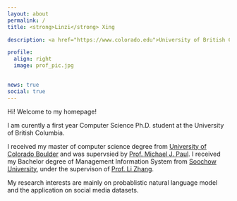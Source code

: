 ```yaml
---
layout: about
permalink: /
title: <strong>Linzi</strong> Xing

description: <a href="https://www.colorado.edu">University of British Columbia</a>

profile:
  align: right
  image: prof_pic.jpg
  

news: true
social: true
---
```


Hi! Welcome to my homepage!

I am curently a first year Computer Science Ph.D. student at the University of British Columbia.

I received my master of computer science degree from [University of Colorado Boulder](https://www.colorado.edu) and was supervsied by [Prof. Michael J. Paul](http://cmci.colorado.edu/~mpaul/). I received my Bachelor degree of Management Information System from [Soochow University](http://eng.suda.edu.cn/), under the supervison of [Prof. Li Zhang](https://www.researchgate.net/profile/Li_Zhang80). 

My research interests are mainly on probablistic natural language model and the application on social media datasets.


